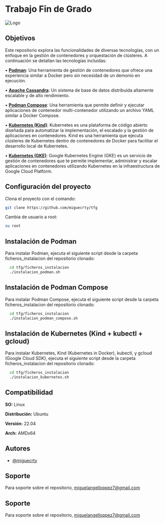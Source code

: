 # Trabajo Fin de Grado

   
![Logo](https://www.us.es/sites/default/files/inline-images/US-marca-digital_0.png)


## Objetivos

Este repositorio explora las funcionalidades de diversas tecnologías, con un enfoque en la gestión de contenedores y orquestación de clústeres. A continuación se detallan las tecnologías incluidas:

• **[Podman](https://github.com/containers/podman)**: Una herramienta de gestión de contenedores que ofrece una experiencia similar a Docker pero sin necesidad de un demonio en ejecución.

• **[Apache Cassandra](https://cassandra.apache.org/_/index.html)**: Un sistema de base de datos distribuida altamente escalable y de alto rendimiento.

• **[Podman Compose](https://github.com/containers/podman-compose)**: Una herramienta que permite definir y ejecutar aplicaciones de contenedor multi-contenedor utilizando un archivo YAML similar a Docker Compose.

• **[Kubernetes (Kind)](https://kind.sigs.k8s.io/)**:  Kubernetes es una plataforma de código abierto diseñada para automatizar la implementación, el escalado y la gestión de aplicaciones en contenedores. Kind es una herramienta que ejecuta clústeres de Kubernetes dentro de contenedores de Docker para facilitar el desarrollo local de Kubernetes.

• **[Kubernetes (GKE)](https://cloud.google.com/kubernetes-engine?hl=es-419)**: Google Kubernetes Engine (GKE) es un servicio de gestión de contenedores que te permite implementar, administrar y escalar aplicaciones en contenedores utilizando Kubernetes en la infraestructura de Google Cloud Platform.


## Configuración del proyecto


Clona el proyecto con el comando:
```bash
git clone https://github.com/miguecrty/tfg
```
Cambia de usuario a root:
```bash
su root
```

## Instalación de Podman
Para instalar Podman, ejecuta el siguiente script desde la carpeta ficheros_instalacion del repositorio clonado:
```bash
  cd tfg/ficheros_instalacion
  ./instalacion_podman.sh
```
  ## Instalación de Podman Compose
Para instalar Podman Compose, ejecuta el siguiente script desde la carpeta ficheros_instalacion del repositorio clonado:
```bash
  cd tfg/ficheros_instalacion
  ./instalacion_podman_compose.sh
```
  ## Instalación de Kubernetes (Kind + kubectl + gcloud)
Para instalar Kubernetes, Kind (Kubernetes in Docker), kubectl, y gcloud (Google Cloud SDK), ejecuta el siguiente script desde la carpeta ficheros_instalacion del repositorio clonado:
```bash
  cd tfg/ficheros_instalacion
  ./instalacion_kubernetes.sh
```
## Compatibilidad

**SO:** Linux

**Distribución:** Ubuntu

**Versión:** 22.04

**Arch:** AMDx64


## Autores

- [@miguecrty](https://www.github.com/miguecrty)


## Soporte

Para soporte sobre el repositorio, miguelangelloppez7@gmail.com



## Soporte

Para soporte sobre el repositorio, miguelangelloppez7@gmail.com

